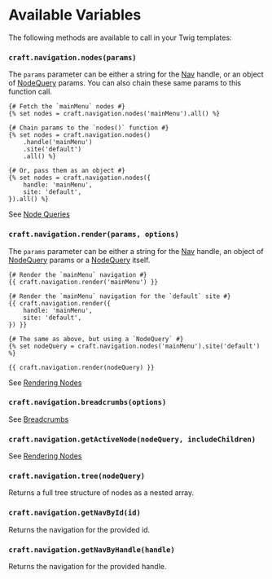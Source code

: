 # Available Variables

The following methods are available to call in your Twig templates:

### `craft.navigation.nodes(params)`
The `params` parameter can be either a string for the [Nav](docs:developers/nav) handle, or an object of [NodeQuery](docs:getting-elements/node-queries) params. You can also chain these same params to this function call.

```twig
{# Fetch the `mainMenu` nodes #}
{% set nodes = craft.navigation.nodes('mainMenu').all() %}

{# Chain params to the `nodes()` function #}
{% set nodes = craft.navigation.nodes()
    .handle('mainMenu')
    .site('default')
    .all() %}

{# Or, pass them as an object #}
{% set nodes = craft.navigation.nodes({
    handle: 'mainMenu',
    site: 'default',
}).all() %}
```

See [Node Queries](docs:getting-elements/node-queries)

### `craft.navigation.render(params, options)`
The `params` parameter can be either a string for the [Nav](docs:developers/nav) handle, an object of [NodeQuery](docs:getting-elements/node-queries) params or a [NodeQuery](docs:getting-elements/node-queries) itself.

```twig
{# Render the `mainMenu` navigation #}
{{ craft.navigation.render('mainMenu') }}

{# Render the `mainMenu` navigation for the `default` site #}
{{ craft.navigation.render({
    handle: 'mainMenu',
    site: 'default',
}) }}

{# The same as above, but using a `NodeQuery` #}
{% set nodeQuery = craft.navigation.nodes('mainMenu').site('default') %}

{{ craft.navigation.render(nodeQuery) }}
```

See [Rendering Nodes](docs:template-guides/rendering-nodes)

### `craft.navigation.breadcrumbs(options)`

See [Breadcrumbs](docs:template-guides/breadcrumbs)

### `craft.navigation.getActiveNode(nodeQuery, includeChildren)`

See [Rendering Nodes](docs:template-guides/rendering-nodes)

### `craft.navigation.tree(nodeQuery)`

Returns a full tree structure of nodes as a nested array.

### `craft.navigation.getNavById(id)`

Returns the navigation for the provided id.

### `craft.navigation.getNavByHandle(handle)`

Returns the navigation for the provided handle.

